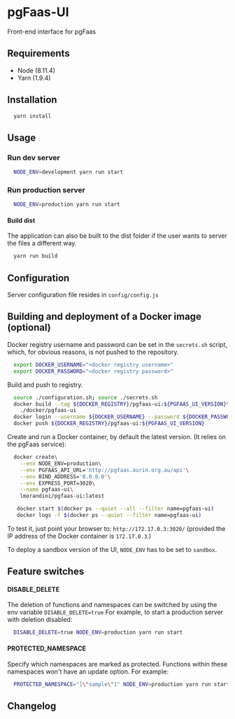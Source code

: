 # pgFaas-UI

Front-end interface for pgFaas


## Requirements
* Node (8.11.4)
* Yarn (1.9.4)


## Installation
```bash
  yarn install
```

## Usage

### Run dev server
```bash
  NODE_ENV=development yarn run start
```


### Run production server
```bash
  NODE_ENV=production yarn run start
```


#### Build dist
The application can also be built to the dist folder if the user
wants to server the files a different way.
```bash
  yarn run build
```


## Configuration
Server configuration file resides in ````config/config.js````


## Building and deployment of a Docker image (optional)
Docker registry username and password can be set in the `secrets.sh` script,
which, for obvious reasons, is not pushed to the repository.

```bash
  export DOCKER_USERNAME="<docker registry username>"
  export DOCKER_PASSWORD="<docker registry password>"
```

Build and push to registry.
```bash
  source ./configuration.sh; source ./secrets.sh
  docker build --tag ${DOCKER_REGISTRY}/pgfaas-ui:${PGFAAS_UI_VERSION}\
    ./docker/pgfaas-ui
  docker login --username ${DOCKER_USERNAME} --password ${DOCKER_PASSWORD}
  docker push ${DOCKER_REGISTRY}/pgfaas-ui:${PGFAAS_UI_VERSION}
```

Create and run a Docker container, by default the latest version. (It relies on the pgFaas service):
```bash
  docker create\
    --env NODE_ENV=production\
    --env PGFAAS_API_URL='http://pgfaas.aurin.org.au/api'\
    --env BIND_ADDRESS='0.0.0.0'\
    --env EXPRESS_PORT=3020\
    --name pgfaas-ui\
    lmorandini/pgfaas-ui:latest

   docker start $(docker ps --quiet --all --filter name=pgfaas-ui)
   docker logs -f $(docker ps --quiet --filter name=pgfaas-ui)
```

To test it, just point your browser to: `http://172.17.0.3:3020/`
(provided the IP address of the Docker container is `172.17.0.3`.)

To deploy a sandbox version of the UI, `NODE_ENV` has to be set to `sandbox`.


## Feature switches

#### DISABLE_DELETE

The deletion of functions and namespaces can be switched by using the env variable `DISABLE_DELETE=true`
For example, to start a production server with deletion disabled:
```bash
  DISABLE_DELETE=true NODE_ENV=production yarn run start
```

#### PROTECTED_NAMESPACE

Specify which namespaces are marked as protected. Functions within these namespaces won't have an update
option. For example:

```bash
  PROTECTED_NAMESPACE="[\"sample\"]" NODE_ENV=production yarn run start
```

## Changelog
